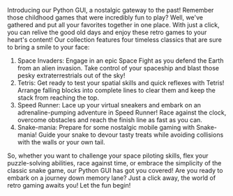 Introducing our Python GUI, a nostalgic gateway to the past! Remember those childhood games that were incredibly fun to play? Well, we've gathered and put all your favorites together in one place. With just a click, you can relive the good old days and enjoy these retro games to your heart's content!
Our collection features four timeless classics that are sure to bring a smile to your face:

1.	Space Invaders: Engage in an epic Space Fight as you defend the Earth from an alien invasion. Take control of your spaceship and blast those pesky extraterrestrials out of the sky!
2.	Tetris: Get ready to test your spatial skills and quick reflexes with Tetris! Arrange falling blocks into complete lines to clear them and keep the stack from reaching the top.
3.	Speed Runner: Lace up your virtual sneakers and embark on an adrenaline-pumping adventure in Speed Runner! Race against the clock, overcome obstacles and reach the finish line as fast as you can.
4.	Snake-mania: Prepare for some nostalgic mobile gaming with Snake-mania! Guide your snake to devour tasty treats while avoiding collisions with the walls or your own tail.

So, whether you want to challenge your space piloting skills, flex your puzzle-solving abilities, race against time, or embrace the simplicity of the classic snake game, our Python GUI has got you covered!
Are you ready to embark on a journey down memory lane? Just a click away, the world of retro gaming awaits you! Let the fun begin!
